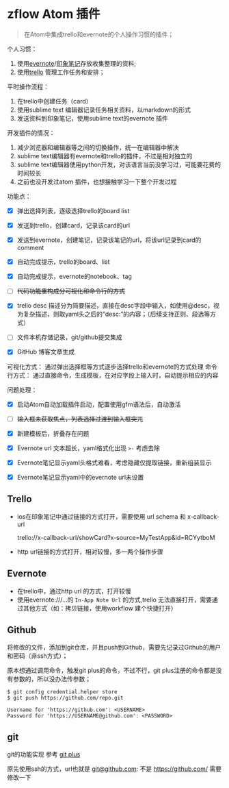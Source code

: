 # zflow Atom 插件
> 在Atom中集成trello和evernote的个人操作习惯的插件；

个人习惯：

1. 使用[evernote][1]/[印象笔记][2]存放收集整理的资料;
2. 使用[trello][3] 管理工作任务和安排；

平时操作流程：

1. 在trello中创建任务（card）
2. 使用sublime text 编辑器记录任务相关资料，以markdown的形式
3. 发送资料到印象笔记，使用sublime text的evernote 插件


开发插件的情况：

1. 减少浏览器和编辑器等之间的切换操作，统一在编辑器中解决
2. sublime text编辑器有evernote和trello的插件，不过是相对独立的
3. sublime text编辑器使用python开发，对该语言当前没学习过，可能要花费的时间较长
4. 之前也没开发过atom 插件，也想接触学习一下整个开发过程

功能点：

- [x] 弹出选择列表，逐级选择trello的board list
- [x] 发送到trello，创建card，记录该card的url
- [x] 发送到evernote，创建笔记，记录该笔记的url，将该url记录到card的comment
- [x] 自动完成提示，trello的board、list
- [x] 自动完成提示，evernote的notebook、tag
- [ ] ~~代码功能重构成分可视化和命令行的方式~~
- [x] trello desc 描述分为简要描述，直接在desc字段中输入，如使用@desc，视为复杂描述，则取yaml头之后的“desc:”的内容；（后续支持正则、段选等方式）
- [ ] 文件本机存储记录，git/github提交集成
- [x] GitHub 博客文章生成


可视化方式： 通过弹出选择框等方式逐步选择trello和evernote的方式处理
命令行方式： 通过直接命令，生成模板，在对应字段上输入时，自动提示相应的内容

问题处理：

- [x] 启动Atom自动加载插件启动，配置使用gfm语法后，自动激活
- [ ] ~~输入框未获取焦点，列表选择过渡到输入框突兀~~
- [x] 新建模板后，折叠存在问题
- [x] Evernote url 文本超长，yaml格式化出现 `>-` 考虑去除
- [x] Evernote笔记显示yaml头格式难看，考虑隐藏仅提取链接，重新组装显示
- [x] Evernote笔记显示yaml中的evernote url未设置


## Trello

- ios在印象笔记中通过链接的方式打开，需要使用 url schema 和 x-callback-url

  trello://x-callback-url/showCard?x-source=MyTestApp&id=RCYytboM

- http url链接的方式打开，相对较慢，多一两个操作步骤

## Evernote

- 在trello中，通过http url 的方式，打开较慢
- 使用evernote:///...的 `In-App Note Url` 的方式,trello 无法直接打开，需要通过其他方式（如：拷贝链接，使用workflow 建个快捷打开）

## Github

将修改的文件，添加到git仓库，并且push到Github，需要先记录过Github的用户和密码（非ssh方式）；

原本想通过调用命令，触发git plus的命令，不过不行，git plus注册的命令都是没有参数的，所以没办法传参数；

```
$ git config credential.helper store
$ git push https://github.com/repo.git

Username for 'https://github.com': <USERNAME>
Password for 'https://USERNAME@github.com': <PASSWORD>
```

## git

git的功能实现 参考 [git plus](https://github.com/akonwi/git-plus)

原先使用ssh的方式，url也就是 git@github.com:  不是 https://github.com/ 需要修改一下

[1]: https://evernote.com/ "Evernote"
[2]: https://www.yinxiang.com/ "印象笔记"
[3]: https://trello.com/ "trello"
